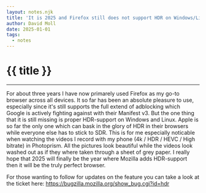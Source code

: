 ```yaml
---
layout: notes.njk
title: 'It is 2025 and Firefox still does not support HDR on Windows/Linux'
author: David Moll
date: 2025-01-01
tags:
  - notes
---
```


<h1>{{ title }}</h1>

---

For about three years I have now primarely used Firefox as my go-to browser across all devices. It so far has been an absolute pleasure to use, especially since it's still supports the full extend of adblocking which Google is actively fighting against with their Manifest v3. But the one thing that it is still missing is proper HDR-support on Windows and Linux. Apple is so far the only one which can bask in the glory of HDR in their browsers while everyone else has to stick to SDR. This is for me especially noticable when watching the videos I record with my phone (4k / HDR / HEVC / High bitrate) in Photoprism. All the pictures look beautiful while the videos look washed out as if they where taken through a sheet of grey paper. I really hope that 2025 will finally be the year where Mozilla adds HDR-support then it will be the truly perfect browser.

For those wanting to follow for updates on the feature you can take a look at the ticket here: https://bugzilla.mozilla.org/show_bug.cgi?id=hdr
